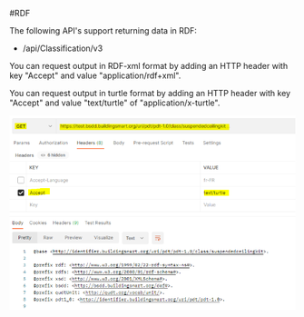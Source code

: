 #RDF

The following API's support returning data in RDF:

- /api/Classification/v3

You can request output in RDF-xml format by adding an HTTP header with key "Accept" and value "application/rdf+xml".

You can request output in turtle format by adding an HTTP header with key "Accept" and value "text/turtle" of "application/x-turtle".

![How to get output in turtle format](HowToGetOutputInTurtleFormat.PNG)
